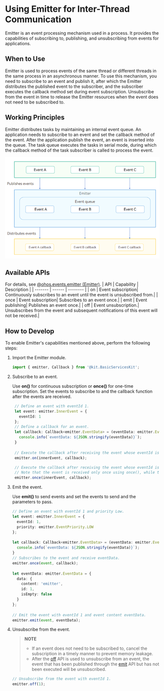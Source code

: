 # Using Emitter for Inter-Thread Communication


Emitter is an event processing mechanism used in a process. It provides the capabilities of subscribing to, publishing, and unsubscribing from events for applications.

## When to Use

Emitter is used to process events of the same thread or different threads in the same process in an asynchronous manner. To use this mechanism, you need to subscribe to an event and publish it, after which the Emitter distributes the published event to the subscriber, and the subscriber executes the callback method set during event subscription. Unsubscribe from the event in time to release the Emitter resources when the event does not need to be subscribed to.

## Working Principles
Emitter distributes tasks by maintaining an internal event queue. An application needs to subscribe to an event and set the callback method of the event. After the application publish the event, an event is inserted into the queue. The task queue executes the tasks in serial mode, during which the callback method of the task subscriber is called to process the event.

![emitter](figures/emitter.png)

## Available APIs
For details, see [@ohos.events.emitter (Emitter)](../../reference/apis-basic-services-kit/js-apis-emitter.md).
| API | Capability  | Description    |
| ------- | ------ | -------- |
| on | Event subscription| Continuously subscribes to an event until the event is unsubscribed from.|
| once | Event subscription| Subscribes to an event once.|
| emit | Event publishing| Publishes an event once.|
| off | Event unsubscription.| Unsubscribes from the event and subsequent notifications of this event will not be received.|

## How to Develop

To enable Emitter's capabilities mentioned above, perform the following steps:

1. Import the Emitter module.
   
   ```ts
   import { emitter, Callback } from '@kit.BasicServicesKit';
   ```

2. Subscribe to an event.

   Use **on()** for continuous subscription or **once()** for one-time subscription. Set the events to subscribe to and the callback function after the events are received.
   ```ts
    // Define an event with eventId 1.
    let event: emitter.InnerEvent = {
      eventId: 1
    };
    // Define a callback for an event.
    let callback: Callback<emitter.EventData> = (eventData: emitter.EventData) => {
      console.info(`eventData: ${JSON.stringify(eventData)}`);
    }

    // Execute the callback after receiving the event whose eventId is 1.
    emitter.on(innerEvent, callback);
   ```

   ```ts
    // Execute the callback after receiving the event whose eventId is 1.
    // Note that the event is received only once using once(), while the event is received until the subscription is canceled using on().
    emitter.once(innerEvent, callback);
   ```

3. Emit the event.

   Use **emit()** to send events and set the events to send and the parameters to pass.
   ```ts
   // Define an event with eventId 1 and priority Low.
   let event: emitter.InnerEvent = {
     eventId: 1,
     priority: emitter.EventPriority.LOW
   };

   let callback: Callback<emitter.EventData> = (eventData: emitter.EventData) => {
     console.info(`eventData: ${JSON.stringify(eventData)}`);
   }
   // Subscribes to the event and receive eventData.
   emitter.once(event, callback);

   let eventData: emitter.EventData = {
     data: {
       content: 'emitter',
       id: 1,
       isEmpty: false
     }
   };
   
   // Emit the event with eventId 1 and event content eventData.
   emitter.emit(event, eventData);
   ```

4. Unsubscribe from the event.
    > **NOTE**
    >
    > - If an event does not need to be subscribed to, cancel the subscription in a timely manner to prevent memory leakage.
    > - After the [off](../../reference/apis-basic-services-kit/js-apis-emitter.md#emitteroff) API is used to unsubscribe from an event, the event that has been published through the [emit](../../reference/apis-basic-services-kit/js-apis-emitter.md#emitteremit) API but has not been executed will be unsubscribed.
   ```ts
   // Unsubscribe from the event with eventId 1.
   emitter.off(1);
   ```
